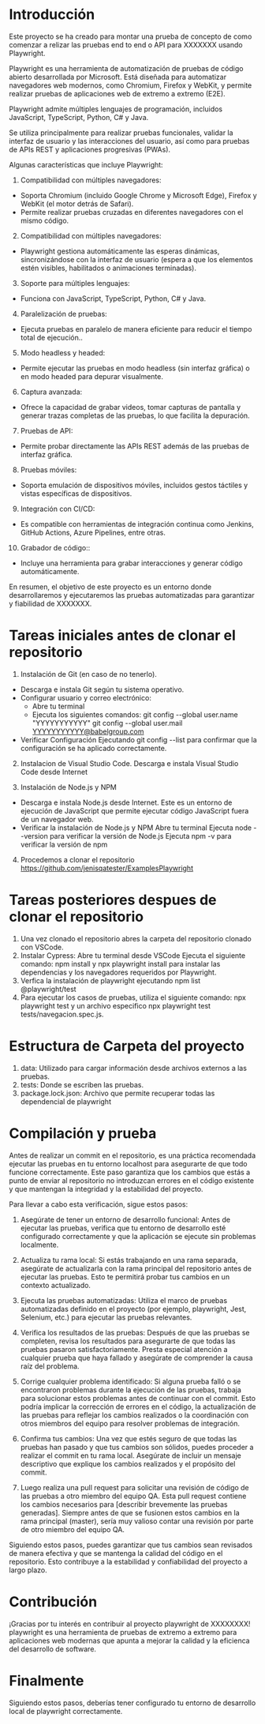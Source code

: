 # Introducción 
Este proyecto se ha creado para montar una prueba de concepto de como comenzar a relizar las pruebas end to end o API para XXXXXXX usando Playwright.

Playwright es una herramienta de automatización de pruebas de código abierto desarrollada por Microsoft. Está diseñada para automatizar navegadores web modernos, como Chromium, Firefox y WebKit, y permite realizar pruebas de aplicaciones web de extremo a extremo (E2E).

Playwright admite múltiples lenguajes de programación, incluidos JavaScript, TypeScript, Python, C# y Java.

Se utiliza principalmente para realizar pruebas funcionales, validar la interfaz de usuario y las interacciones del usuario, así como para pruebas de APIs REST y aplicaciones progresivas (PWAs).

Algunas características que incluye Playwright:

1. Compatibilidad con múltiples navegadores:
  * Soporta Chromium (incluido Google Chrome y Microsoft Edge), Firefox y WebKit (el motor detrás de Safari).
  * Permite realizar pruebas cruzadas en diferentes navegadores con el mismo código.
2. Compatibilidad con múltiples navegadores:
  * Playwright gestiona automáticamente las esperas dinámicas, sincronizándose con la interfaz de usuario (espera a que los elementos estén visibles, habilitados o animaciones terminadas).
3. Soporte para múltiples lenguajes:
  * Funciona con JavaScript, TypeScript, Python, C# y Java.
4. Paralelización de pruebas:
  * Ejecuta pruebas en paralelo de manera eficiente para reducir el tiempo total de ejecución..
5. Modo headless y headed:
  * Permite ejecutar las pruebas en modo headless (sin interfaz gráfica) o en modo headed para depurar visualmente.
6. Captura avanzada:
  * Ofrece la capacidad de grabar videos, tomar capturas de pantalla y generar trazas completas de las pruebas, lo que facilita la depuración.
7. Pruebas de API:
  * Permite probar directamente las APIs REST además de las pruebas de interfaz gráfica.
8. Pruebas móviles:
  * Soporta emulación de dispositivos móviles, incluidos gestos táctiles y vistas específicas de dispositivos.
9. Integración con CI/CD:
  * Es compatible con herramientas de integración continua como Jenkins, GitHub Actions, Azure Pipelines, entre otras.
10. Grabador de código::
  * Incluye una herramienta para grabar interacciones y generar código automáticamente.




En resumen, el objetivo de este proyecto es un entorno donde desarrollaremos y ejecutaremos las pruebas automatizadas para garantizar y fiabilidad de XXXXXXX.

# Tareas iniciales antes de clonar el repositorio
1. Instalación de Git (en caso de no tenerlo).
 * Descarga e instala Git según tu sistema operativo.
 * Configurar usuario y correo electrónico:
     * Abre tu terminal
     * Ejecuta los siguientes comandos:
        git config --global user.name "YYYYYYYYYYY"
        git config --global user.mail YYYYYYYYYYY@babelgroup.com
 * Verificar Configuración
     Ejecutando git config --list para confirmar que la configuración se ha aplicado correctamente.

2. Instalacion de Visual Studio Code.
   Descarga e instala Visual Studio Code desde Internet

3. Instalación de Node.js y NPM
 * Descarga e instala Node.js desde Internet. Este es un entorno de ejecución de JavaScript que permite ejecutar código JavaScript fuera de un navegador web.
 * Verificar la instalación de Node.js y NPM
    Abre tu terminal
    Ejecuta node --version para verificar la versión de Node.js
    Ejecuta npm -v para verificar la versión de npm

4. Procedemos a clonar el repositorio https://github.com/jenisqatester/ExamplesPlaywright 

# Tareas posteriores despues de clonar el repositorio
1. Una vez clonado el repositorio abres la carpeta del repositorio clonado con VSCode.
2. Instalar Cypress:
   Abre tu terminal desde VSCode
   Ejecuta el siguiente comando: npm install y npx playwright install para instalar las dependencias y los navegadores requeridos por Playwright.
3. Verfica la instalación de playwright ejecutando npm list @playwright/test
4. Para ejecutar los casos de pruebas, utiliza el siguiente comando: npx playwright test y un archivo especifico npx playwright test tests/navegacion.spec.js.

# Estructura de Carpeta del proyecto
1. data: Utilizado para cargar información desde archivos externos a las pruebas.
2. tests: Donde se escriben las pruebas.
3. package.lock.json: Archivo que permite recuperar todas las dependencial de playwright


# Compilación y prueba
Antes de realizar un commit en el repositorio, es una práctica recomendada ejecutar las pruebas en tu entorno localhost para asegurarte de que todo funcione correctamente. Este paso garantiza que los cambios que estás a punto de enviar al repositorio no introduzcan errores en el código existente y que mantengan la integridad y la estabilidad del proyecto.

Para llevar a cabo esta verificación, sigue estos pasos:

1. Asegúrate de tener un entorno de desarrollo funcional: Antes de ejecutar las pruebas, verifica que tu entorno de desarrollo esté configurado correctamente y que la aplicación se ejecute sin problemas localmente.

2. Actualiza tu rama local: Si estás trabajando en una rama separada, asegúrate de actualizarla con la rama principal del repositorio antes de ejecutar las pruebas. Esto te permitirá probar tus cambios en un contexto actualizado.

3. Ejecuta las pruebas automatizadas: Utiliza el marco de pruebas automatizadas definido en el proyecto (por ejemplo, playwright, Jest, Selenium, etc.) para ejecutar las pruebas relevantes.

4. Verifica los resultados de las pruebas: Después de que las pruebas se completen, revisa los resultados para asegurarte de que todas las pruebas pasaron satisfactoriamente. Presta especial atención a cualquier prueba que haya fallado y asegúrate de comprender la causa raíz del problema.

5. Corrige cualquier problema identificado: Si alguna prueba falló o se encontraron problemas durante la ejecución de las pruebas, trabaja para solucionar estos problemas antes de continuar con el commit. Esto podría implicar la corrección de errores en el código, la actualización de las pruebas para reflejar los cambios realizados o la coordinación con otros miembros del equipo para resolver problemas de integración.

6. Confirma tus cambios: Una vez que estés seguro de que todas las pruebas han pasado y que tus cambios son sólidos, puedes proceder a realizar el commit en tu rama local. Asegúrate de incluir un mensaje descriptivo que explique los cambios realizados y el propósito del commit.

7. Luego realiza una pull request para solicitar una revisión de código de las pruebas a otro miembro del equipo QA. Esta pull request contiene los cambios necesarios para [describir brevemente las pruebas generadas]. Siempre antes de que se fusionen estos cambios en la rama principal (master), sería muy valioso contar una revisión por parte de otro miembro del equipo QA.


Siguiendo estos pasos, puedes garantizar que tus cambios sean revisados de manera efectiva y que se mantenga la calidad del código en el repositorio. Esto contribuye a la estabilidad y confiabilidad del proyecto a largo plazo.

# Contribución
¡Gracias por tu interés en contribuir al proyecto playwright de XXXXXXXX!
playwright es una herramienta de pruebas de extremo a extremo para aplicaciones web modernas que apunta a mejorar la calidad y la eficienca del desarrollo de software.


# Finalmente
Siguiendo estos pasos, deberías tener configurado tu entorno de desarrollo local de playwright correctamente.